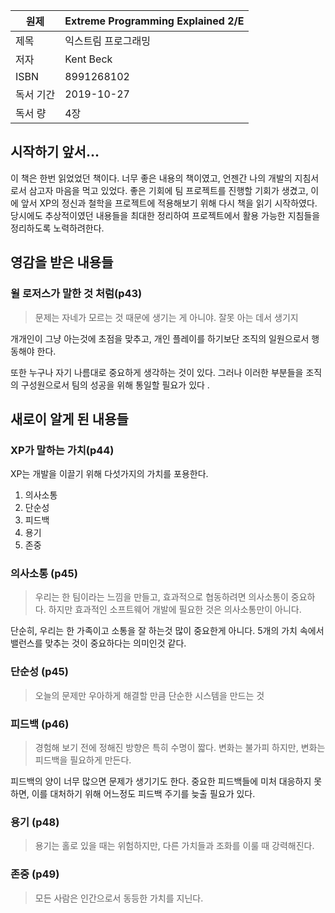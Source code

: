 | 원제    | Extreme Programming Explained 2/E |
| ----- | --------------------------------- |
| 제목    | 익스트림 프로그래밍                        |
| 저자    | Kent Beck                         |
| ISBN  | 8991268102                        |
| 독서 기간 | 2019-10-27                        |
| 독서 량  | 4장                                |

## 시작하기 앞서...
이 책은 한번 읽었었던 책이다. 너무 좋은 내용의 책이였고, 언젠간 나의 개발의 지침서로서 삼고자 마음을 먹고 있었다. 좋은 기회에 팀 프로젝트를 진행할 기회가 생겼고, 이에 앞서 XP의 정신과 철학을 프로젝트에 적용해보기 위해 다시 책을 읽기 시작하였다. 당시에도 추상적이였던 내용들을 최대한 정리하여 프로젝트에서 활용 가능한 지침들을 정리하도록 노력하려한다. 


## 영감을 받은 내용들

### 윌 로저스가 말한 것 처럼(p43)

> 문제는 자네가 모르는 것 때문에 생기는 게 아니야. 잘못 아는 데서 생기지

개개인이 그냥 아는것에 초점을 맞추고, 개인 플레이를 하기보단 조직의 일원으로서 행동해야 한다. 

또한 누구나 자기 나름대로 중요하게 생각하는 것이 있다. 그러나 이러한 부분들을 조직의 구성원으로서 팀의 성공을 위해 통일할 필요가 있다 .


## 새로이 알게 된 내용들

### XP가 말하는 가치(p44)

XP는 개발을 이끌기 위해 다섯가지의 가치를 포용한다.

1. 의사소통
2. 단순성
3. 피드백
4. 용기
5. 존중

### 의사소통 (p45)

> 우리는 한 팀이라는 느낌을 만들고, 효과적으로 협동하려면 의사소통이 중요하다. 하지만 효과적인 소프트웨어 개발에 필요한 것은 의사소통만이 아니다.

단순히, 우리는 한 가족이고 소통을 잘 하는것 많이 중요한게 아니다. 5개의 가치 속에서 밸런스를 맞추는 것이 중요하다는 의미인것 같다. 

### 단순성 (p45)

> 오늘의 문제만 우아하게 해결할 만큼 단순한 시스템을 만드는 것

### 피드백 (p46)

> 경험해 보기 전에 정해진 방향은 특히 수명이 짧다. 변화는 불가피 하지만, 변화는 피드백을 필요하게 만든다. 

피드백의 양이 너무 많으면 문제가 생기기도 한다. 중요한 피드백들에 미처 대응하지 못하면, 이를 대처하기 위해 어느정도 피드백 주기를 늦출 필요가 있다. 

### 용기 (p48)

> 용기는 홀로 있을 때는 위험하지만, 다른 가치들과 조화를 이룰 때 강력해진다. 

### 존중 (p49)

> 모든 사람은 인간으로서 동등한 가치를 지닌다. 
